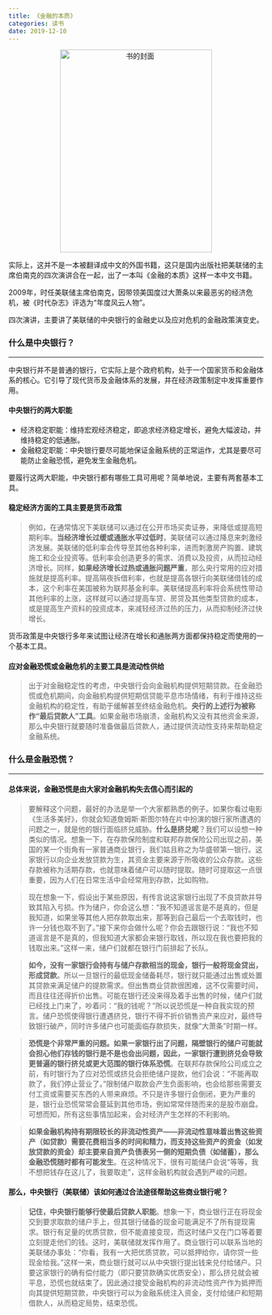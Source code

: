 ```yaml
---
title: 《金融的本质》
categories: 读书
date: 2019-12-10
---
```


<div align="center">
<img src="https://i.loli.net/2019/12/11/S46gvxNeUqcKihD.jpg" width = "300" height="400" alt="书的封面">
</div>

实际上，这并不是一本被翻译成中文的外国书籍，这只是国内出版社把美联储的主席伯南克的四次演讲合在一起，出了一本叫《金融的本质》这样一本中文书籍。

2009年，时任美联储主席伯南克，因带领美国度过大萧条以来最恶劣的经济危机，被《时代杂志》评选为“年度风云人物”。

四次演讲，主要讲了美联储的中央银行的金融史以及应对危机的金融政策演变史。

### 什么是中央银行？
---
中央银行并不是普通的银行，它实际上是个政府机构，处于一个国家货币和金融体系的核心。它引导了现代货币及金融体系的发展，并在经济政策制定中发挥重要作用。


#### 中央银行的两大职能
* 经济稳定职能：维持宏观经济稳定，即追求经济稳定增长，避免大幅波动，并维持稳定的低通胀。
* 金融稳定职能：中央银行要尽可能地保证金融系统的正常运作，尤其是要尽可能防止金融恐慌，避免发生金融危机。


要履行这两大职能，中央银行都有哪些工具可用呢？简单地说，主要有两套基本工具。

#### 稳定经济方面的工具主要是货币政策

> 例如，在通常情况下美联储可以通过在公开市场买卖证券，来降低或提高短期利率。**当经济增长过缓或通胀水平过低时**，美联储可以通过降息来刺激经济发展。美联储的低利率会传导至其他各种利率，进而刺激房产购置、建筑施工和企业投资等。低利率会创造更多的需求、消费以及投资，从而拉动经济增长。同样，**如果经济增长过热或通胀问题严重**，那么央行常用的应对措施就是提高利率。提高隔夜拆借利率，也就是提高各银行向美联储借钱的成本，这个利率在美国被称为联邦基金利率。美联储提高利率将会系统性带动其他利率的上涨，这样就可以通过提高车贷、房贷及其他类型贷款的成本，或是提高生产资料的投资成本，来减轻经济过热的压力，从而抑制经济过快增长。

货币政策是中央银行多年来试图让经济在增长和通胀两方面都保持稳定而使用的一个基本工具。

#### 应对金融恐慌或金融危机的主要工具是流动性供给

> 出于对金融稳定性的考虑，中央银行会向金融机构提供短期贷款。在金融恐慌或危机期间，向金融机构提供短期信贷能平息市场情绪，有利于维持这些金融机构的稳定性，有助于缓解甚至终结金融危机。**央行的上述行为被称作“最后贷款人”工具**。如果金融市场崩溃，金融机构又没有其他资金来源，那么中央银行就要随时准备做最后贷款人，通过提供流动性支持来帮助稳定金融系统。

### 什么是金融恐慌？
---
#### 总体来说，金融恐慌是由大家对金融机构失去信心而引起的

> 要解释这个问题，最好的办法是举一个大家都熟悉的例子。如果你看过电影《生活多美好》，你就会知道詹姆斯·斯图尔特在片中扮演的银行家所遭遇的问题之一，就是他的银行面临挤兑威胁。**什么是挤兑呢**？我们可以设想一种类似的情况。想象一下，在存款保险制度和联邦存款保险公司出现之前，美国的某一个街角有一家普通商业银行，我们姑且称之为华盛顿第一银行。这家银行以向企业发放贷款为生，其资金主要来源于所吸收的公众存款。这些存款被称为活期存款，也就意味着储户可以随时提取。随时可提取这一点很重要，因为人们在日常生活中会经常用到存款，比如购物。

> 现在想象一下，假设出于某些原因，有传言说这家银行出现了不良贷款并导致其陷入亏损。作为储户，你会这么想：“我不知道谣言是不是真的，但是我知道，如果坐等其他人把存款取出来，那等到自己最后一个去取钱时，也许一分钱也取不到了。”接下来你会做什么呢？你会去跟银行说：“我也不知道谣言是不是真的，但我知道大家都会来银行取钱，所以现在我也要把我的钱取出来。”这样一来，储户们就都在银行门前排起了长队。

> **如今，没有一家银行会持有与储户存款相当的现金，银行一般将现金贷出，形成贷款**。所以一旦银行的最低现金储备耗尽，银行就只能通过出售或处置其贷款来满足储户的提款需求。但出售商业贷款很困难，这不仅需要时间，而且往往还得折价出售。可能在银行还没来得及着手出售的时候，储户们就已经找上门来了，吵着问：“我的钱呢？”所以说恐慌是一种自我实现的预言。储户恐慌使得银行遭遇挤兑，银行不得不折价销售资产来应对，最终导致银行破产，同时许多储户也可能面临存款损失，就像“大萧条”时期一样。

> **恐慌是个非常严重的问题。如果一家银行出了问题，隔壁银行的储户可能就会担心他们存钱的银行是不是也会出问题，因此，一家银行遭到挤兑会导致更普遍的银行挤兑或更大范围的银行体系恐慌**。在联邦存款保险公司成立之前，有时银行为了应对恐慌或挤兑会拒绝储户提款，他们会说：“不能再取款了，我们停止营业了。”限制储户取款会产生负面影响，也会给那些需要支付工资或需要买东西的人带来麻烦。不只是许多银行会倒闭，更为严重的是，银行业恐慌常常会蔓延到其他市场，例如常常伴随而来的是股市崩盘。可想而知，所有这些事情加起来，会对经济产生怎样的不利影响。

> **如果金融机构持有期限较长的非流动性资产——非流动性意味着出售这些资产（如贷款）需要花费相当多的时间和精力，而支持这些资产的资金（如发放贷款的资金）却主要来自资产负债表另一侧的短期负债（如储蓄），那么金融恐慌随时都有可能发生**。在这种情况下，很有可能储户会说“等等，我不想把钱存在这儿了，我要取走”，这样金融机构就会遇到严峻的问题。

#### 那么，中央银行（美联储）该如何通过合法途径帮助这些商业银行呢？
> **记住，中央银行能够行使最后贷款人职能**。想象一下，商业银行正在将现金交到要求取款的储户手上，但其银行储备的现金可能满足不了所有提现需求。银行有足量的优质贷款，但不能直接变现，而这时储户又在门口等着要立刻提走他们的钱。这时，美联储就发挥作用了。商业银行可以联系当地的美联储办事处：“你看，我有一大把优质贷款，可以抵押给你，请你贷一些现金给我。”这样一来，商业银行就可以从中央银行提出钱来兑付给储户。只要这家银行的确有偿付能力（即只要贷款确实优质安全），那么挤兑就会被平息，恐慌也就结束了。因此通过接受金融机构的非流动性资产作为抵押而向其提供短期贷款，中央银行可以为金融系统注入资金，支付给储户和短期借款人，从而稳定局势，结束恐慌。